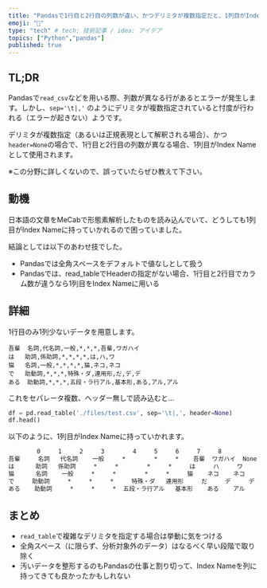 ```yaml
---
title: "Pandasで1行目と2行目の列数が違い、かつデリミタが複数指定だと、1列目がIndex Nameに持っていかれる"
emoji: "🔖"
type: "tech" # tech: 技術記事 / idea: アイデア
topics: ["Python","pandas"]
published: true
---
```


## TL;DR

Pandasで`read_csv`などを用いる際、列数が異なる行があるとエラーが発生します。しかし、`sep='\t|,'` のようにデリミタが複数指定されていると忖度が行われる（エラーが起きない）ようです。

デリミタが複数指定（あるいは正規表現として解釈される場合）、かつ`header=None`の場合で、1行目と2行目の列数が異なる場合、1列目がIndex Nameとして使用されます。

※この分野に詳しくないので、誤っていたらぜひ教えて下さい。

## 動機

日本語の文章をMeCabで形態素解析したものを読み込んでいて、どうしても1列目がIndex Nameに持っていかれるので困っていました。

結論としては以下のあわせ技でした。

- Pandasでは全角スペースをデフォルトで値なしとして扱う
- Pandasでは、read_tableでHeaderの指定がない場合、1行目と2行目でカラム数が違うなら1列目をIndex Nameに用いる

## 詳細

1行目のみ1列少ないデータを用意します。

```neko.txt.mecab
吾輩	名詞,代名詞,一般,*,*,*,吾輩,ワガハイ
は	助詞,係助詞,*,*,*,*,は,ハ,ワ
猫	名詞,一般,*,*,*,*,猫,ネコ,ネコ
で	助動詞,*,*,*,特殊・ダ,連用形,だ,デ,デ
ある	助動詞,*,*,*,五段・ラ行アル,基本形,ある,アル,アル
```

これをセパレータ複数、ヘッダー無しで読み込むと...

```py
df = pd.read_table('./files/test.csv', sep='\t|,', header=None)
df.head()
```

以下のように、1列目がIndex Nameに持っていかれます。

```txt
        0     1     2     3        4     5     6     7     8
吾輩     名詞   代名詞    一般     *        *     *    吾輩  ワガハイ  None
は      助詞   係助詞     *     *        *     *     は     ハ     ワ
猫      名詞    一般     *     *        *     *     猫    ネコ    ネコ
で     助動詞     *     *     *     特殊・ダ   連用形     だ     デ     デ
ある    助動詞     *     *     *  五段・ラ行アル   基本形    ある    アル    アル
```

## まとめ

- `read_table`で複雑なデリミタを指定する場合は挙動に気をつける
- 全角スペース（に限らず、分析対象外のデータ）はなるべく早い段階で取り除く
- 汚いデータを整形するのもPandasの仕事と割り切って、Index Nameを列に持ってきても良かったかもしれない
